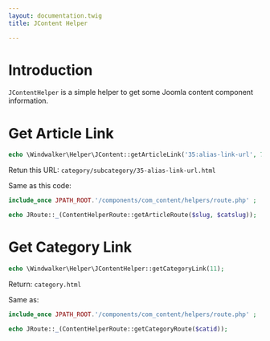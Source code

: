 ```yaml
---
layout: documentation.twig
title: JContent Helper

---
```


# Introduction

`JContentHelper` is a simple helper to get some Joomla content component information.

# Get Article Link

``` php
echo \Windwalker\Helper\JContent::getArticleLink('35:alias-link-url', 7);
```

Retun this URL: `category/subcategory/35-alias-link-url.html`

Same as this code:

``` php
include_once JPATH_ROOT.'/components/com_content/helpers/route.php' ;

echo JRoute::_(ContentHelperRoute::getArticleRoute($slug, $catslug));
```

# Get Category Link

``` php
echo \Windwalker\Helper\JContentHelper::getCategoryLink(11);
```

Return: `category.html`

Same as:

``` php
include_once JPATH_ROOT.'/components/com_content/helpers/route.php' ;

echo JRoute::_(ContentHelperRoute::getCategoryRoute($catid));
```
